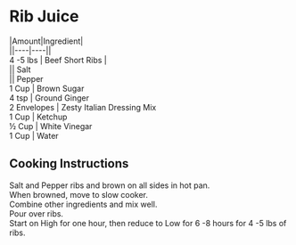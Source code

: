 # Rib Juice  
  
|Amount|Ingredient|  
||----|----||  
4 -5 lbs | Beef Short Ribs |   
|| Salt  
|| Pepper  
1 Cup | Brown Sugar  
4 tsp | Ground Ginger  
2 Envelopes | Zesty Italian Dressing Mix  
1 Cup | Ketchup  
½ Cup | White Vinegar  
1 Cup | Water  
  
## Cooking Instructions  
Salt and Pepper ribs and brown on all sides in hot pan.  
When browned, move to slow cooker.  
Combine other ingredients and mix well.  
Pour over ribs.  
Start on High for one hour, then reduce to Low for 6 -8 hours for 4 -5 lbs of ribs.  
  